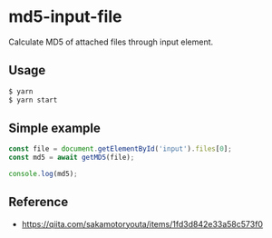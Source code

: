 # md5-input-file

Calculate MD5 of attached files through input element.

## Usage

```sh
$ yarn
$ yarn start
```

## Simple example

```js
const file = document.getElementById('input').files[0];
const md5 = await getMD5(file);

console.log(md5);
```

## Reference

- https://qiita.com/sakamotoryouta/items/1fd3d842e33a58c573f0
